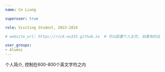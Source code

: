 ```yaml
---
name: Ce Liang

superuser: true

role: Visiting Student, 2023-2024

# website_url: https://rick-xu315.github.io  # 可以配置个人主页, 如果有的话

user_groups:
- Alumni
---
```

个人简介, 控制在600-800个英文字符之内